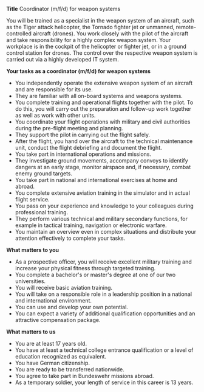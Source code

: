 **Title**
Coordinator (m/f/d) for weapon systems

You will be trained as a specialist in the weapon system of an aircraft, such as the Tiger attack helicopter, the Tornado fighter jet or unmanned, remote-controlled aircraft (drones). You work closely with the pilot of the aircraft and take responsibility for a highly complex weapon system. Your workplace is in the cockpit of the helicopter or fighter jet, or in a ground control station for drones. The control over the respective weapon system is carried out via a highly developed IT system.

**Your tasks as a coordinator (m/f/d) for weapon systems**

-	You independently operate the extensive weapon system of an aircraft and are responsible for its use.
-	They are familiar with all on-board systems and weapons systems.
-	You complete training and operational flights together with the pilot. To do this, you will carry out the preparation and follow-up work together as well as work with other units.
-	You coordinate your flight operations with military and civil authorities during the pre-flight meeting and planning.
-	They support the pilot in carrying out the flight safely.
-	After the flight, you hand over the aircraft to the technical maintenance unit, conduct the flight debriefing and document the flight.
-	You take part in international operations and missions.
-	They investigate ground movements, accompany convoys to identify dangers at an early stage, monitor airspace and, if necessary, combat enemy ground targets.
-	You take part in national and international exercises at home and abroad.
-	You complete extensive aviation training in the simulator and in actual flight service.
-	You pass on your experience and knowledge to your colleagues during professional training.
-	They perform various technical and military secondary functions, for example in tactical training, navigation or electronic warfare.
-	You maintain an overview even in complex situations and distribute your attention effectively to complete your tasks.

**What matters to you**

-	As a prospective officer, you will receive excellent military training and increase your physical fitness through targeted training.
-	You complete a bachelor's or master's degree at one of our two universities.
-	You will receive basic aviation training.
-	You will take on a responsible role in a leadership position in a national and international environment.
-	You can use and develop your own potential.
-	You can expect a variety of additional qualification opportunities and an attractive compensation package.

**What matters to us**

-	You are at least 17 years old.
-	You have at least a technical college entrance qualification or a level of education recognized as equivalent.
-	You have German citizenship.
-	You are ready to be transferred nationwide.
-	You agree to take part in Bundeswehr missions abroad.
-	As a temporary soldier, your length of service in this career is 13 years.
